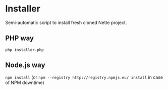 Installer
=========

Semi-automatic script to install fresh cloned Nette project.

## PHP way

`php installer.php`

## Node.js way

`npm install` (or `npm --registry http://registry.npmjs.eu/ install` in case of NPM downtime)
